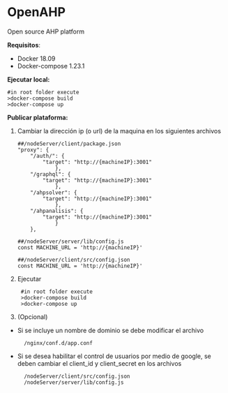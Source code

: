 # OpenAHP
Open source AHP  platform

**Requisitos**:
 - Docker 18.09
 - Docker-compose 1.23.1

**Ejecutar local:**
```
#in root folder execute 
>docker-compose build
>docker-compose up 
```
**Publicar plataforma:**

 1. Cambiar la dirección ip (o url) de la maquina en los siguientes archivos 
 
	``` 
	##/nodeServer/client/package.json
	"proxy": {
		"/auth/": {
			"target": "http://{machineIP}:3001"
				},
		"/graphql": {
			"target": "http://{machineIP}:3001"
				},
		"/ahpsolver": {
			"target": "http://{machineIP}:3001"
				},
		"/ahpanalisis": {
			"target": "http://{machineIP}:3001"
				}
		},
	```
	```
	##/nodeServer/server/lib/config.js
	const MACHINE_URL = 'http://{machineIP}'
	```
	```
	##/nodeServer/client/src/config.json
	const MACHINE_URL = 'http://{machineIP}'
	```
2. Ejecutar
	
		#in root folder execute 
	    >docker-compose build
	    >docker-compose up 
3. (Opcional)

- Si se incluye un nombre de dominio se debe modificar el archivo

		/nginx/conf.d/app.conf
- Si se desea habilitar el control de usuarios por medio de google, se deben cambiar el client_id y client_secret en los archivos
		
		/nodeServer/client/src/config.json
		/nodeServer/server/lib/config.js
